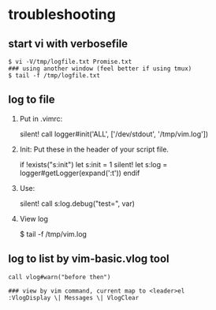 troubleshooting
===

## start vi with verbosefile

	$ vi -V/tmp/logfile.txt Promise.txt
	### using another window (feel better if using tmux)
	$ tail -f /tmp/logfile.txt

## log to file

1. Put in .vimrc:

	silent! call logger#init('ALL', ['/dev/stdout', '/tmp/vim.log'])

2. Init: Put these in the header of your script file.

	if !exists("s:init")
		let s:init = 1
		silent! let s:log = logger#getLogger(expand('<sfile>:t'))
	endif

3. Use:

	silent! call s:log.debug("test=", var)

4. View log

	$ tail -f /tmp/vim.log

## log to list by vim-basic.vlog tool

	call vlog#warn("before then")

	### view by vim command, current map to <leader>el
	:VlogDisplay \| Messages \| VlogClear

